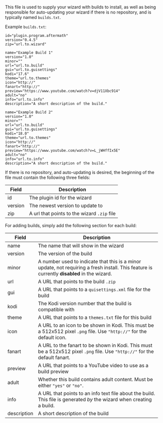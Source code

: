 This file is used to supply your wizard with builds to install, as well as being responsible for auto-updating your wizard if there is no repository, and is typically named `builds.txt`.

Example `builds.txt`:
```
id="plugin.program.aftermath"
version="0.4.5"
zip="url.to.wizard"

name="Example Build 1"
version="1.0"
minor=""
url="url.to.build"
gui="url.to.guisettings"
kodi="17.6"
theme="url.to.themes"
icon="http://"
fanart="http://"
preview="https://www.youtube.com/watch?v=djV11Xbc914"
adult="no"
info="url.to.info"
description="A short description of the build."

name="Example Build 2"
version="1.0"
minor=""
url="url.to.build"
gui="url.to.guisettings"
kodi="18.0"
theme="url.to.themes"
icon="http://"
fanart="http://"
preview="https://www.youtube.com/watch?v=L_jWHffIx5E"
adult="no"
info="url.to.info"
description="A short description of the build."
```

If there is no repository, and auto-updating is desired, the beginning of the file must contain the following three fields:

| Field | Description |
| ----- | ----------- |
| id | The plugin id for the wizard |
| version | The newest version to update to |
| zip | A url that points to the wizard `.zip` file |

For adding builds, simply add the following section for each build:

| Field | Description |
| ----- | ----------- |
| name  | The name that will show in the wizard |
| version | The version of the build |
| minor | A number used to indicate that this is a minor update, not requiring a fresh install. This feature is currently **disabled** in the wizard. |
| url | A URL that points to the build `.zip` |
| gui | A URL that points to a `quisettings.xml` file for the build |
| kodi | The Kodi version number that the build is compatible with |
| theme | A URL that points to a `themes.txt` file for this build |
| icon | A URL to an icon to be shown in Kodi. This must be a 512x512 pixel `.png` file. Use `"http://"` for the default icon. |
| fanart | A URL to the fanart to be shown in Kodi. This must be a 512x512 pixel `.png` file. Use `"http://"` for the default fanart. |
| preview  | A URL that points to a YouTube video to use as a build preview |
| adult | Whether this build contains adult content. Must be either `"yes"` or `"no"`. |
| info | A URL that points to an info text file about the build. This file is generated *by* the wizard when creating a build. |
| description | A short description of the build |